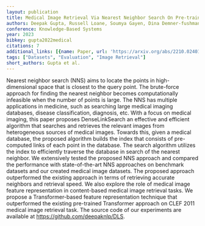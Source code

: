 ```yaml
---
layout: publication
title: Medical Image Retrieval Via Nearest Neighbor Search On Pre-trained Image Features
authors: Deepak Gupta, Russell Loane, Soumya Gayen, Dina Demner-fushman
conference: Knowledge-Based Systems
year: 2023
bibkey: gupta2022medical
citations: 7
additional_links: [{name: Paper, url: 'https://arxiv.org/abs/2210.02401'}]
tags: ["Datasets", "Evaluation", "Image Retrieval"]
short_authors: Gupta et al.
---
```

Nearest neighbor search (NNS) aims to locate the points in high-dimensional
space that is closest to the query point. The brute-force approach for finding
the nearest neighbor becomes computationally infeasible when the number of
points is large. The NNS has multiple applications in medicine, such as
searching large medical imaging databases, disease classification, diagnosis,
etc. With a focus on medical imaging, this paper proposes DenseLinkSearch an
effective and efficient algorithm that searches and retrieves the relevant
images from heterogeneous sources of medical images. Towards this, given a
medical database, the proposed algorithm builds the index that consists of
pre-computed links of each point in the database. The search algorithm utilizes
the index to efficiently traverse the database in search of the nearest
neighbor. We extensively tested the proposed NNS approach and compared the
performance with state-of-the-art NNS approaches on benchmark datasets and our
created medical image datasets. The proposed approach outperformed the existing
approach in terms of retrieving accurate neighbors and retrieval speed. We also
explore the role of medical image feature representation in content-based
medical image retrieval tasks. We propose a Transformer-based feature
representation technique that outperformed the existing pre-trained Transformer
approach on CLEF 2011 medical image retrieval task. The source code of our
experiments are available at https://github.com/deepaknlp/DLS.